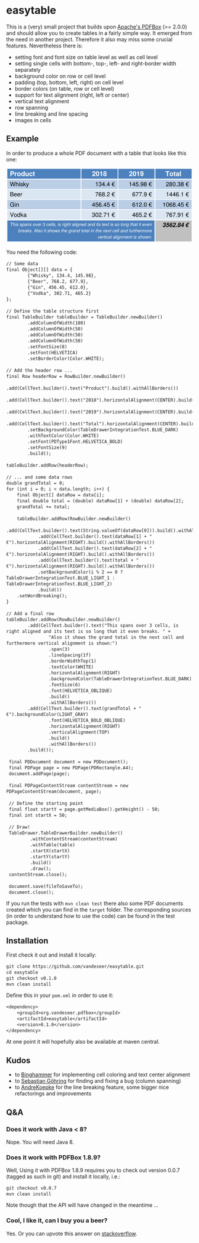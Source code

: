 # easytable

This is a (very) small project that builds upon
[Apache's PDFBox](http://pdfbox.apache.org) (>= 2.0.0) and should allow you
to create tables in a fairly simple way.
It emerged from the need in another project. Therefore it also may miss some
crucial features. Nevertheless there is:
* setting font and font size on table level as well as cell level
* setting single cells with bottom-, top-, left- and right-border width separately
* background color on row or cell level
* padding (top, bottom, left, right) on cell level
* border colors (on table, row or cell level)
* support for text alignment (right, left or center)
* vertical text alignment
* row spanning
* line breaking and line spacing
* images in cells

## Example

In order to produce a whole PDF document with a table that looks like this one:

![easytable table](doc/example.png)

You need the following code:

    // Some data
    final Object[][] data = {
            {"Whisky", 134.4, 145.98},
            {"Beer", 768.2, 677.9},
            {"Gin", 456.45, 612.0},
            {"Vodka", 302.71, 465.2}
    };

    // Define the table structure first
    final TableBuilder tableBuilder = TableBuilder.newBuilder()
            .addColumnOfWidth(100)
            .addColumnOfWidth(50)
            .addColumnOfWidth(50)
            .addColumnOfWidth(50)
            .setFontSize(8)
            .setFont(HELVETICA)
            .setBorderColor(Color.WHITE);

    // Add the header row ...
    final Row headerRow = RowBuilder.newBuilder()
            .add(CellText.builder().text("Product").build().withAllBorders())
            .add(CellText.builder().text("2018").horizontalAlignment(CENTER).build().withAllBorders())
            .add(CellText.builder().text("2019").horizontalAlignment(CENTER).build().withAllBorders())
            .add(CellText.builder().text("Total").horizontalAlignment(CENTER).build().withAllBorders())
            .setBackgroundColor(TableDrawerIntegrationTest.BLUE_DARK)
            .withTextColor(Color.WHITE)
            .setFont(PDType1Font.HELVETICA_BOLD)
            .setFontSize(9)
            .build();

    tableBuilder.addRow(headerRow);

    // ... and some data rows
    double grandTotal = 0;
    for (int i = 0; i < data.length; i++) {
        final Object[] dataRow = data[i];
        final double total = (double) dataRow[1] + (double) dataRow[2];
        grandTotal += total;

        tableBuilder.addRow(RowBuilder.newBuilder()
                .add(CellText.builder().text(String.valueOf(dataRow[0])).build().withAllBorders())
                .add(CellText.builder().text(dataRow[1] + " €").horizontalAlignment(RIGHT).build().withAllBorders())
                .add(CellText.builder().text(dataRow[2] + " €").horizontalAlignment(RIGHT).build().withAllBorders())
                .add(CellText.builder().text(total + " €").horizontalAlignment(RIGHT).build().withAllBorders())
                .setBackgroundColor(i % 2 == 0 ? TableDrawerIntegrationTest.BLUE_LIGHT_1 : TableDrawerIntegrationTest.BLUE_LIGHT_2)
                .build())
        .setWordBreaking();
    }

    // Add a final row
    tableBuilder.addRow(RowBuilder.newBuilder()
            .add(CellText.builder().text("This spans over 3 cells, is right aligned and its text is so long that it even breaks. " +
                    "Also it shows the grand total in the next cell and furthermore vertical alignment is shown:")
                    .span(3)
                    .lineSpacing(1f)
                    .borderWidthTop(1)
                    .textColor(WHITE)
                    .horizontalAlignment(RIGHT)
                    .backgroundColor(TableDrawerIntegrationTest.BLUE_DARK)
                    .fontSize(6)
                    .font(HELVETICA_OBLIQUE)
                    .build()
                    .withAllBorders())
            .add(CellText.builder().text(grandTotal + " €").backgroundColor(LIGHT_GRAY)
                    .font(HELVETICA_BOLD_OBLIQUE)
                    .horizontalAlignment(RIGHT)
                    .verticalAlignment(TOP)
                    .build()
                    .withAllBorders())
            .build());
            
     final PDDocument document = new PDDocument();
     final PDPage page = new PDPage(PDRectangle.A4);
     document.addPage(page);

     final PDPageContentStream contentStream = new PDPageContentStream(document, page);

     // Define the starting point
     final float startY = page.getMediaBox().getHeight() - 50;
     final int startX = 50;

     // Draw!
     TableDrawer.TableDrawerBuilder.newBuilder()
             .withContentStream(contentStream)
             .withTable(table)
             .startX(startX)
             .startY(startY)
             .build()
             .draw();
     contentStream.close();

     document.save(fileToSaveTo);
     document.close();

If you run the tests with `mvn clean test` there also some PDF documents created which you can find in the `target` folder.
The corresponding sources (in order to understand how to use the code) can be found in the test package.

## Installation

First check it out and install it locally:

    git clone https://github.com/vandeseer/easytable.git
    cd easytable
    git checkout v0.1.0
    mvn clean install

Define this in your `pom.xml` in order to use it:

    <dependency>
        <groupId>org.vandeseer.pdfbox</groupId>
        <artifactId>easytable</artifactId>
        <version>0.1.0</version>
    </dependency>

At one point it will hopefully also be available at maven central. 

## Kudos

- to [Binghammer](https://github.com/Binghammer) for implementing cell coloring and text center alignment
- to [Sebastian Göhring](https://github.com/TheSilentHorizon) for finding and fixing a bug (column spanning)
- to [AndreKoepke](https://github.com/AndreKoepke) for the line breaking feature, some bigger nice refactorings and 
improvements

## Q&A

### Does it work with Java < 8?

Nope. You will need Java 8.

### Does it work with PDFBox 1.8.9?

Well, Using it with PDFBox 1.8.9 requires you to check out version
0.0.7 (tagged as such in git) and install it locally, i.e.:

    git checkout v0.0.7
    mvn clean install

Note though that the API will have changed in the meantime ...

### Cool, I like it, can I buy you a beer?

Yes. Or you can upvote this answer on [stackoverflow](https://stackoverflow.com/questions/28059563/how-to-create-table-using-apache-pdfbox/42612456#42612456).
